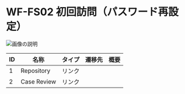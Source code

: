 # WF-FS02 初回訪問（パスワード再設定）

![画像の説明](https://github.com/grrowjp/Meeth/wiki/images/WF-FS01.png)

| ID | 名称 | タイプ | 遷移先 | 概要 |
| --- | --- | --- | --- | --- |
| 1  | Repository | リンク | |
| 2  | Case Review  | リンク | |